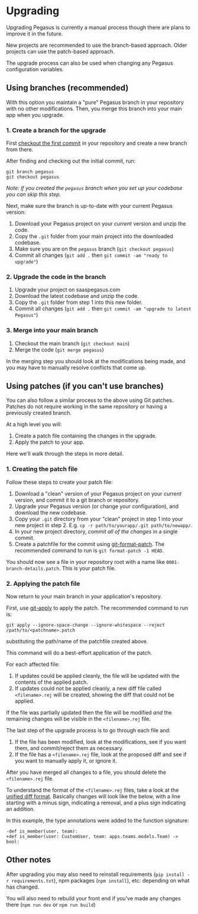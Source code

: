 # Upgrading

Upgrading Pegasus is currently a manual process though there are plans to improve it in the future.

New projects are recommended to use the branch-based approach.
Older projects can use the patch-based approach.

The upgrade process can also be used when changing any Pegasus configuration variables.

## Using branches (recommended)

With this option you maintain a "pure" Pegasus branch in your repository with no other modifications.
Then, you merge this branch into your main app when you upgrade.

### 1. Create a branch for the upgrade

First [checkout the first commit](https://stackoverflow.com/questions/43197105/how-do-you-jump-to-the-first-commit-in-git)
in your repository and create a new branch from there.

After finding and checking out the initial commit, run:

```
git branch pegasus
git checkout pegasus
```

*Note: if you created the `pegasus` branch when you set up your codebase you can skip this step.*

Next, make sure the branch is up-to-date with your current Pegasus version:

1. Download your Pegasus project on your *current* version and unzip the code.
2. Copy the `.git` folder from your main project into the downloaded codebase.
3. Make sure you are on the `pegasus` branch (`git checkout pegasus`)
4. Commit all changes (`git add .` then `git commit -am "ready to upgrade"`)

### 2. Upgrade the code in the branch

1. Upgrade your project on saaspegasus.com
2. Download the latest codebase and unzip the code.
3. Copy the `.git` folder from step 1 into this new folder.
4. Commit all changes (`git add .` then `git commit -am "upgrade to latest Pegasus"`)

### 3. Merge into your main branch

1. Checkout the main branch (`git checkout main`)
2. Merge the code (`git merge pegasus`)

In the merging step you should look at the modifications being made, and you may have to manually resolve conflicts that come up.

## Using patches (if you can't use branches)

You can also follow a similar process to the above using Git patches.
Patches do not require working in the same repository or having a previously created branch.

At a high level you will:

1. Create a patch file containing the changes in the upgrade.
2. Apply the patch to your app.

Here we'll walk through the steps in more detail.

### 1. Creating the patch file

Follow these steps to create your patch file:

1. Download a "clean" version of your Pegasus project on your *current* version, and commit it to a git branch or repository.
2. Upgrade your Pegasus version (or change your configuration), and download the new codebase.
3. Copy your `.git` directory from your "clean" project in step 1 into your new project in step 2.
   E.g. `cp -r path/to/yourapp/.git path/to/newapp/`.
4. In your new project directory, *commit all of the changes* in a single commit. 
5. Create a patchfile for the commit using [git-format-patch](https://git-scm.com/docs/git-format-patch).
   The recommended command to run is `git format-patch -1 HEAD`.

You should now see a file in your repository root with a name like `0001-branch-details.patch`. This is your patch file.

### 2. Applying the patch file

Now return to your main branch in your application's repository.

First, use [git-apply](https://git-scm.com/docs/git-apply) to apply the patch.
The recommended command to run is:

```
git apply --ignore-space-change --ignore-whitespace --reject /path/to/<patchname>.patch
```

substituting the path/name of the patchfile created above.

This command will do a best-effort application of the patch. 

For each affected file:

1. If updates could be applied cleanly, the file will be updated with the contents of the applied patch.
2. If updates could not be applied cleanly, a new diff file called `<filename>.rej` will be created, showing the diff that could not be applied. 

If the file was partially updated then the file will be modified *and* the remaining changes will
be visible in the `<filename>.rej` file.

The last step of the upgrade process is to go through each file and:

1. If the file has been modified, look at the modifications, see if you want them, and commit/reject them as necessary.
2. If the file has a `<filename>.rej` file, look at the proposed diff and see if you want to manually apply it, or ignore it.

After you have merged all changes to a file, you should delete the `<filename>.rej` file.

To understand the format of the `<filename>.rej` files, take a look at the [unified diff format](https://en.wikipedia.org/wiki/Diff#Unified_format).
Basically changes will look like the below, with a line starting with a minus sign, indicating a removal, and a plus
sign indicating an addition.

In this example, the type annotations were added to the function signature:

```
-def is_member(user, team):
+def is_member(user: CustomUser, team: apps.teams.models.Team) -> bool:
```

## Other notes

After upgrading you may also need to reinstall requirements (`pip install -r requirements.txt`),
npm packages (`npm install`), etc. depending on what has changed.

You will also need to rebuild your front end if you've made any changes there (`npm run dev` or `npm run build`)
